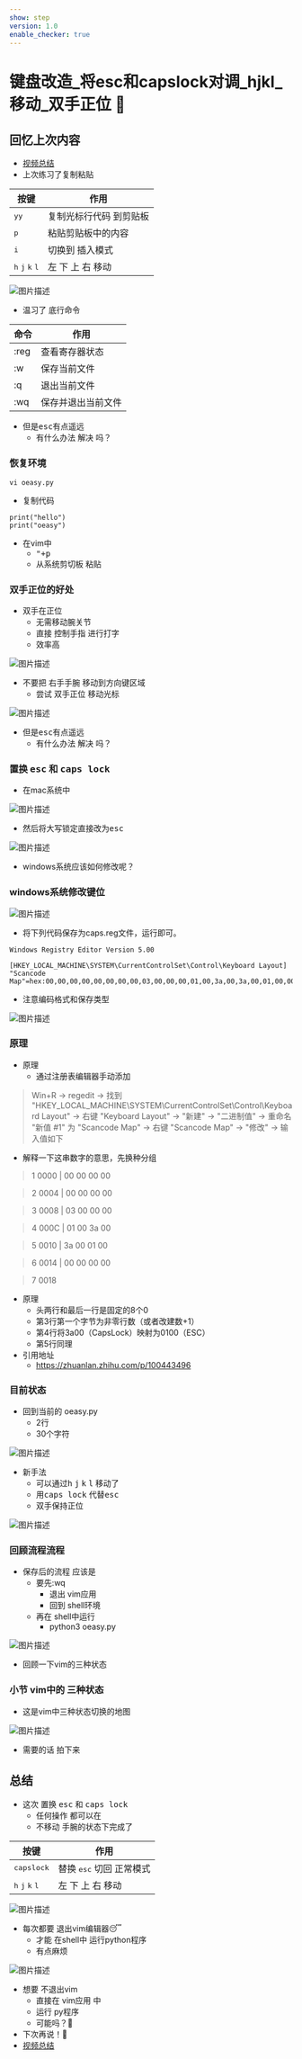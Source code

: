 ```yaml
---
show: step
version: 1.0
enable_checker: true
---
```


#  键盘改造_将esc和capslock对调_hjkl_移动_双手正位   🥋

## 回忆上次内容

- [视频总结](https://www.bilibili.com/video/BV1mm421p7LV)
- 上次练习了复制粘贴

| 按键 | 作用 |
|--- | --- |
| <kbd>y</kbd><kbd>y</kbd>  | 复制光标行代码 到剪贴板 |
| <kbd>p</kbd>  | 粘贴剪贴板中的内容 |
| <kbd>i</kbd> |  切换到  插入模式 |
| <kbd>h</kbd> <kbd>j</kbd> <kbd>k</kbd> <kbd>l</kbd> | 左 下 上 右 移动|

![图片描述](https://doc.shiyanlou.com/courses/uid1190679-20240116-1705413175510)

- 温习了 底行命令

|命令 | 作用 |
|--- |---|
|:reg | 查看寄存器状态 |
| :w | 保存当前文件 |
| :q |  退出当前文件 |
| :wq | 保存并退出当前文件 |

- 但是<kbd>esc</kbd>有点遥远
	- 有什么办法 解决 吗？

### 恢复环境

```
vi oeasy.py
```

- 复制代码

```
print("hello")
print("oeasy")
```

- 在vim中
	- <kbd>"</kbd><kbd>+</kbd><kbd>p</kbd>
	- 从系统剪切板 粘贴

### 双手正位的好处

- 双手在正位
	- 无需移动腕关节
	- 直接 控制手指 进行打字
	- 效率高

![图片描述](https://doc.shiyanlou.com/courses/uid1190679-20240116-1705410793639)

- 不要把 右手手腕 移动到方向键区域
	- 尝试 双手正位 移动光标

![图片描述](https://doc.shiyanlou.com/courses/uid1190679-20240116-1705410608114)

- 但是<kbd>esc</kbd>有点遥远
	- 有什么办法 解决 吗？

### 置换 <kbd>esc</kbd> 和 <kbd>caps lock</kbd>

- 在mac系统中

![图片描述](https://doc.shiyanlou.com/courses/uid1190679-20240116-1705410892676)

- 然后将大写锁定直接改为<kbd>esc</kbd>

![图片描述](https://doc.shiyanlou.com/courses/uid1190679-20240116-1705410859779)

- windows系统应该如何修改呢？

### windows系统修改键位

![图片描述](https://doc.shiyanlou.com/courses/uid1190679-20240116-1705415032277)

-  将下列代码保存为caps.reg文件，运行即可。

```
Windows Registry Editor Version 5.00

[HKEY_LOCAL_MACHINE\SYSTEM\CurrentControlSet\Control\Keyboard Layout]
"Scancode Map"=hex:00,00,00,00,00,00,00,00,03,00,00,00,01,00,3a,00,3a,00,01,00,00,00,00,0
```

- 注意编码格式和保存类型

![图片描述](https://doc.shiyanlou.com/courses/uid1190679-20240422-1713751195724)


### 原理
- 原理
	- 通过注册表编辑器手动添加

> Win+R -> regedit -> 找到 "HKEY_LOCAL_MACHINE\SYSTEM\CurrentControlSet\Control\Keyboard Layout" -> 右键 "Keyboard Layout" -> "新建" -> "二进制值" -> 重命名 "新值 #1" 为 "Scancode Map" -> 右键 "Scancode Map" -> "修改" -> 输入值如下


- 解释一下这串数字的意思，先换种分组

> 1 0000 | 00 00 00 00

> 2 0004 | 00 00 00 00

> 3 0008 | 03 00 00 00

> 4 000C | 01 00 3a 00

> 5 0010 | 3a 00 01 00

> 6 0014 | 00 00 00 00

> 7 0018

- 原理
	- 头两行和最后一行是固定的8个0
	- 第3行第一个字节为非零行数（或者改建数+1）
	- 第4行将3a00（CapsLock）映射为0100（ESC）
	- 第5行同理
- 引用地址
	- https://zhuanlan.zhihu.com/p/100443496

### 目前状态

- 回到当前的 oeasy.py
	- 2行
	- 30个字符

![图片描述](https://doc.shiyanlou.com/courses/uid1190679-20240116-1705413343098)

- 新手法
	- 可以通过<kbd>h</kbd> <kbd>j</kbd> <kbd>k</kbd> <kbd>l</kbd> 移动了
	- 用<kbd>caps lock</kbd> 代替<kbd>esc</kbd> 
	- 双手保持正位

![图片描述](https://doc.shiyanlou.com/courses/uid1190679-20240116-1705413403402)

### 回顾流程流程

- 保存后的流程 应该是
	- 要先:wq
		- 退出 vim应用 
		- 回到 shell环境
	- 再在 shell中运行
		- python3 oeasy.py

![图片描述](https://doc.shiyanlou.com/courses/uid1190679-20230219-1676812039087)

- 回顾一下vim的三种状态

### 小节 vim中的 三种状态

- 这是vim中三种状态切换的地图

![图片描述](https://doc.shiyanlou.com/courses/uid1190679-20230401-1680315839628)

- 需要的话 拍下来

## 总结

- 这次 置换 <kbd>esc</kbd> 和 <kbd>caps lock</kbd>
	- 任何操作 都可以在 
	- 不移动 手腕的状态下完成了

| 按键 | 作用 |
|--- | --- |
|  <kbd>capslock</kbd> | 替换  <kbd>esc</kbd> 切回 正常模式 |
| <kbd>h</kbd> <kbd>j</kbd> <kbd>k</kbd> <kbd>l</kbd> | 左 下 上 右 移动|

![图片描述](https://doc.shiyanlou.com/courses/uid1190679-20240422-1713761262547)

- 每次都要 退出vim编辑器😴
	- 才能 在shell中 运行python程序
	- 有点麻烦

![图片描述](https://doc.shiyanlou.com/courses/uid1190679-20240130-1706574006481)

- 想要 不退出vim
	- 直接在 vim应用 中 
	- 运行 py程序 
	- 可能吗？🤔
- 下次再说！👋
- [视频总结](https://www.bilibili.com/video/BV1mm421p7LV)


